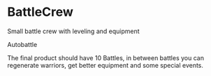# BattleCrew
Small battle crew with leveling and equipment

Autobattle

The final product should have 10 Battles, in between battles you can regenerate warriors, get better equipment and some special events.
